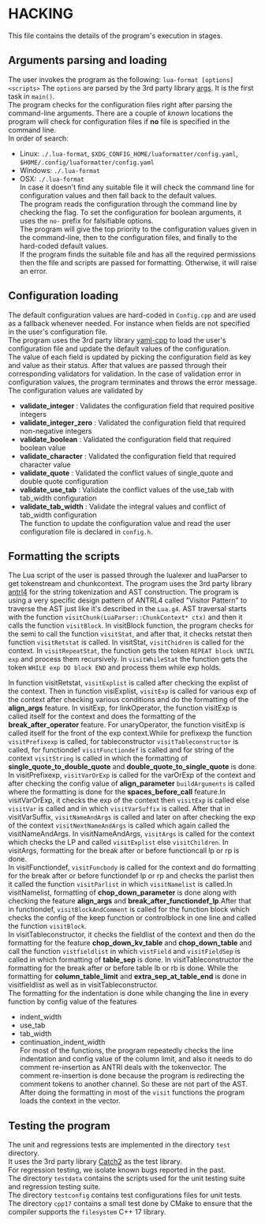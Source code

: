 HACKING
========
This file contains the details of the program's execution in stages.
## Arguments parsing and loading
 The user invokes the program as the following: `lua-format [options] <scripts>`
 The `options` are parsed by the 3rd party library [args](https://github.com/Taywee/args).  It is the first task in `main()`.  
 The program checks for the configuration files right after parsing the command-line arguments. There are a couple of _known_ locations the program will check for configuration files if **no** file is specified in the command line.  
 In order of search:
   * Linux: `./.lua-format`, `$XDG_CONFIG_HOME/luaformatter/config.yaml`, `$HOME/.config/luaformatter/config.yaml`
   * Windows: `./.lua-format`
   * OSX: `./.lua-format`  
 In case it doesn't find any suitable file it will check the command line for configuration values and then fall back to the default values.  
 The program reads the configuration through the command line by checking the flag. To set the configuration for boolean arguments, it uses the `no-` prefix for falsifiable options.  
 The program will give the top priority to the configuration values given in the command-line, then to the configuration files, and finally to the hard-coded default values.  
 If the program finds the suitable file and has all the required permissions then the file and scripts are passed for formatting. Otherwise, it will raise an error.  
## Configuration loading
The default configuration values are hard-coded in `Config.cpp` and are used as a fallback whenever needed. For instance when fields are not specified in the user's configuration file.  
The program uses the 3rd party library [yaml-cpp](https://github.com/jbeder/yaml-cpp) to load the user's configuration file and update the default values of the configuration.  
The value of each field is updated by picking the configuration field as key and value as their status. After that values are passed through their corresponding validators for validation. In the case of validation error in configuration values, the program terminates and throws the error message.  
The configuration values are validated by
   * **validate_integer** : Validates the configuration field that required positive integers
   * **validate_integer_zero** : Validated the configuration field that required non-negative integers
   * **validate_boolean** : Validated the configuration field that required boolean value
   * **validate_character** : Validated the configuration field that required character value
   * **validate_quote** : Validated the conflict values of single_quote and double quote configuration
   * **validate_use_tab** : Validate the conflict values of the use_tab with tab_width configuration
   * **validate_tab_width** : Validate the integral values and conflict of tab_width configuration  
The function to update the configuration value and read the user configuration file is declared in `config.h`.  
## Formatting the scripts
 The Lua script of the user is passed through the lualexer and luaParser to get tokenstream and chunkcontext. The program uses the 3rd party library [antrl4](https://github.com/antlr/antlr4) for the string tokenization and AST construction. The program is using a very specific design pattern of ANTRL4 called "Visitor Pattern" to traverse the AST just like it's described in the `Lua.g4`. AST traversal starts with the function `visitChunk(LuaParser::ChunkContext* ctx)` and then it calls the function `visitBlock`. In visitBlock function, the program checks for the semi to call the function `visitStat`, and after that, it checks retstat then function `visitRetstat` is called. In visitStat, `visitChidren` is called for the context. In `visitRepeatStat`, the function gets the token `REPEAT block UNTIL exp` and process them recursively. In `visitWhileStat` the function gets the token `WHILE exp DO block END` and process them while exp holds.  
   
 In function visitRetstat, `visitExplist` is called after checking the explist of the context. Then in function visiExplist, `visitExp` is called for various exp of the context after checking various conditions and do the formatting of the **align_args** feature. In visitExp, for linkOperator, the function visitExp is called itself for the context and does the formatting of the **break_after_operator** feature. For unaryOperator, the function visitExp is called itself for the front of the exp context.While for prefixexp the function `visitPrefixexp` is called, for tableconstructor `visitTableconstructor` is called, for functiondef `visitFunctiondef` is called and for string of the context `visitString` is called in which the formatting of **single_quote_to_double_quote** and **double_quote_to_single_quote** is done.  
 In visitPrefixexp, `visitVarOrExp` is called for the varOrExp of the context and after checking the config value of **align_parameter** `buildArguments` is called where the formatting is done for the **spaces_before_call** feature.In visitVarOrExp, it checks the exp of the context then `visitExp` is called else `visitVar` is called and in which `visitVarSuffix` is called. After that in visitVarSuffix, `visitNameAndArgs` is called and later on after checking the exp of the context `visitNextNameAndArgs` is called which again called the visitNameAndArgs. In visitNameAndArgs, `visitArgs` is called for the context which checks the LP and called `visitExplist` else `visitChildren`. In visitArgs, formatting for the break after or before functioncall lp or rp is done.  
 In visitFunctiondef, `visitFuncbody` is called for the context and do formatting for the break after or before functiondef lp or rp and checks the parlist then it called the function `visitParlist` in which `visitNamelist` is called.In visitNamelist, formatting of **chop_down_parameter** is done along with checking the feature **align_args** and **break_after_functiondef_lp**.After that in functiondef, `visitBlockAndComment` is called for the function block which checks the config of the keep function or controlblock in one line and called the function `visitBlock`.  
 In visitTableconstructor, it checks the fieldlist of the context and then do the formatting for the feature **chop_down_kv_table** and **chop_down_table** and call the function `vistfieldlist` in which `vistField` and `visitFieldSep` is called in which formatting of **table_sep** is done. In visitTableconstructor the formatting for the break after or before table lb or rb is done. While the formatting for **column_table_limit** and **extra_sep_at_table_end** is done in visitfieldlist as well as in visitTableconstructor.  
 The formatting for the indentation is done while changing the line in every function by config value of the features  
  * indent_width
  * use_tab
  * tab_width
  * continuation_indent_width  
 For most of the functions, the program repeatedly checks the line indentation and config value of the column limit, and also it needs to do comment re-insertion as ANTRl deals with the tokenvector. The comment re-insertion is done because the program is redirecting the comment tokens to another channel. So these are not part of the AST. After doing the formatting in most of the `visit` functions the program loads the context in the vector.  
## Testing the program
 The unit and regressions tests are implemented in the directory `test` directory.  
 It uses the 3rd party library [Catch2](https://github.com/catchorg/Catch2) as the test library.  
 For regression testing, we isolate known bugs reported in the past.  
 The directory `testdata` contains the scripts used for the unit testing suite and regression testing suite.  
 The directory `testconfig` contains test configurations files for unit tests.  
The directory `cpp17` contains a small test done by CMake to ensure that the compiler supports the `filesystem` C++ 17 library.  
